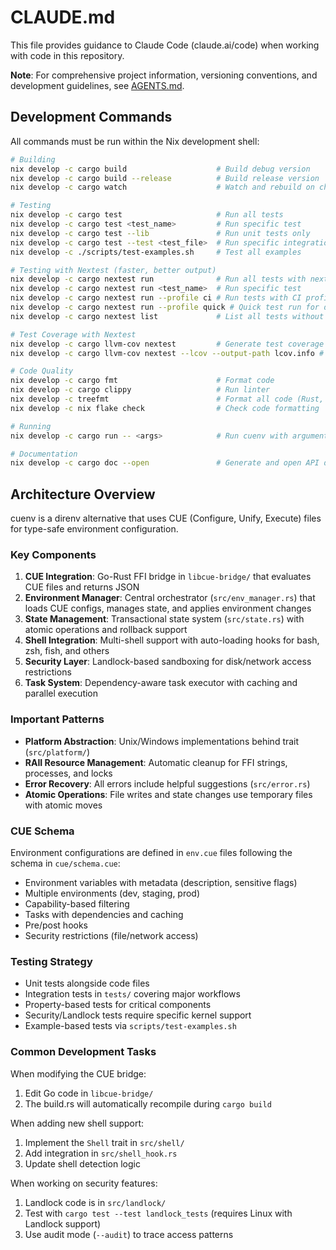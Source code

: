 # CLAUDE.md

This file provides guidance to Claude Code (claude.ai/code) when working with code in this repository.

**Note**: For comprehensive project information, versioning conventions, and development guidelines, see [AGENTS.md](./AGENTS.md).

## Development Commands

All commands must be run within the Nix development shell:

```bash
# Building
nix develop -c cargo build                    # Build debug version
nix develop -c cargo build --release          # Build release version
nix develop -c cargo watch                    # Watch and rebuild on changes

# Testing
nix develop -c cargo test                     # Run all tests
nix develop -c cargo test <test_name>         # Run specific test
nix develop -c cargo test --lib               # Run unit tests only
nix develop -c cargo test --test <test_file>  # Run specific integration test
nix develop -c ./scripts/test-examples.sh     # Test all examples

# Testing with Nextest (faster, better output)
nix develop -c cargo nextest run              # Run all tests with nextest
nix develop -c cargo nextest run <test_name>  # Run specific test
nix develop -c cargo nextest run --profile ci # Run tests with CI profile
nix develop -c cargo nextest run --profile quick # Quick test run for development
nix develop -c cargo nextest list             # List all tests without running

# Test Coverage with Nextest
nix develop -c cargo llvm-cov nextest         # Generate test coverage
nix develop -c cargo llvm-cov nextest --lcov --output-path lcov.info # Generate lcov report

# Code Quality
nix develop -c cargo fmt                      # Format code
nix develop -c cargo clippy                   # Run linter
nix develop -c treefmt                        # Format all code (Rust, Go, Nix, etc.)
nix develop -c nix flake check                # Check code formatting

# Running
nix develop -c cargo run -- <args>            # Run cuenv with arguments

# Documentation
nix develop -c cargo doc --open               # Generate and open API docs
```

## Architecture Overview

cuenv is a direnv alternative that uses CUE (Configure, Unify, Execute) files for type-safe environment configuration.

### Key Components

1. **CUE Integration**: Go-Rust FFI bridge in `libcue-bridge/` that evaluates CUE files and returns JSON
2. **Environment Manager**: Central orchestrator (`src/env_manager.rs`) that loads CUE configs, manages state, and applies environment changes
3. **State Management**: Transactional state system (`src/state.rs`) with atomic operations and rollback support
4. **Shell Integration**: Multi-shell support with auto-loading hooks for bash, zsh, fish, and others
5. **Security Layer**: Landlock-based sandboxing for disk/network access restrictions
6. **Task System**: Dependency-aware task executor with caching and parallel execution

### Important Patterns

- **Platform Abstraction**: Unix/Windows implementations behind trait (`src/platform/`)
- **RAII Resource Management**: Automatic cleanup for FFI strings, processes, and locks
- **Error Recovery**: All errors include helpful suggestions (`src/error.rs`)
- **Atomic Operations**: File writes and state changes use temporary files with atomic moves

### CUE Schema

Environment configurations are defined in `env.cue` files following the schema in `cue/schema.cue`:

- Environment variables with metadata (description, sensitive flags)
- Multiple environments (dev, staging, prod)
- Capability-based filtering
- Tasks with dependencies and caching
- Pre/post hooks
- Security restrictions (file/network access)

### Testing Strategy

- Unit tests alongside code files
- Integration tests in `tests/` covering major workflows
- Property-based tests for critical components
- Security/Landlock tests require specific kernel support
- Example-based tests via `scripts/test-examples.sh`

### Common Development Tasks

When modifying the CUE bridge:

1. Edit Go code in `libcue-bridge/`
2. The build.rs will automatically recompile during `cargo build`

When adding new shell support:

1. Implement the `Shell` trait in `src/shell/`
2. Add integration in `src/shell_hook.rs`
3. Update shell detection logic

When working on security features:

1. Landlock code is in `src/landlock/`
2. Test with `cargo test --test landlock_tests` (requires Linux with Landlock support)
3. Use audit mode (`--audit`) to trace access patterns
